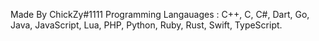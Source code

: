 Made By ChickZy#1111
Programming Langauages : C++, C, C#, Dart, Go, Java, JavaScript, Lua, PHP, Python, Ruby, Rust, Swift, TypeScript.
